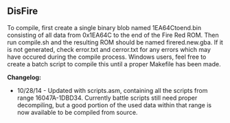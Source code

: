 ## DisFire

To compile, first create a single binary blob named 1EA64Ctoend.bin consisting of all data from 0x1EA64C to the end of the Fire Red ROM. Then run compile.sh and the resulting ROM should be 
named firered.new.gba. If it is not generated, check error.txt and cerror.txt for any errors which may have occured during the compile process. Windows users, feel free to create a batch script to compile this until a proper Makefile has been made.

**Changelog:**

* 10/28/14 - Updated with scripts.asm, containing all the scripts from range 16047A-1DBD34. Currently battle scripts still need proper decompiling, but a good portion of the used data within that range is now available to be compiled from source.
